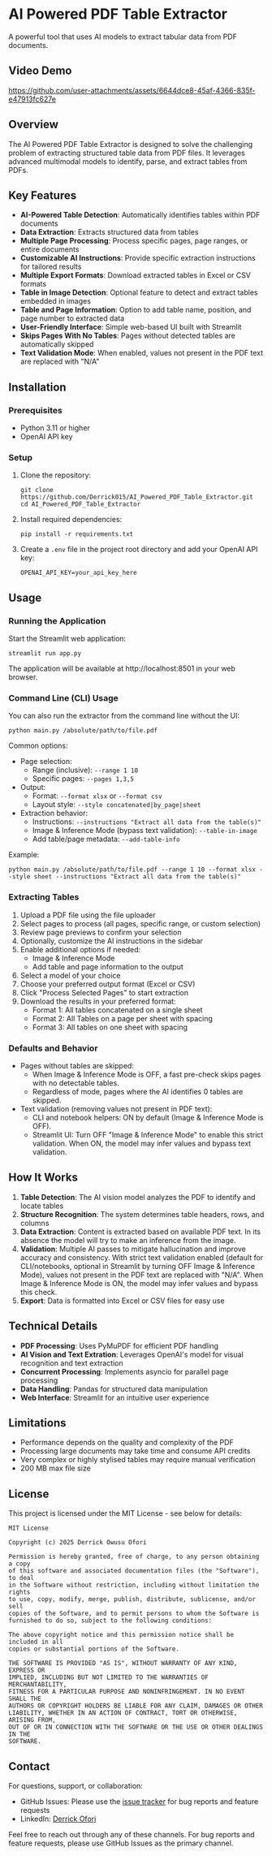 # AI Powered PDF Table Extractor

A powerful tool that uses AI models to extract tabular data from PDF documents.

## Video Demo
https://github.com/user-attachments/assets/6644dce8-45af-4366-835f-e47913fc627e

## Overview

The AI Powered PDF Table Extractor is designed to solve the challenging problem of extracting structured table data from PDF files. It leverages advanced multimodal models to identify, parse, and extract tables from PDFs.
## Key Features

- **AI-Powered Table Detection**: Automatically identifies tables within PDF documents
- **Data Extraction**: Extracts structured data from tables
- **Multiple Page Processing**: Process specific pages, page ranges, or entire documents
- **Customizable AI Instructions**: Provide specific extraction instructions for tailored results
- **Multiple Export Formats**: Download extracted tables in Excel or CSV formats
- **Table in Image Detection**: Optional feature to detect and extract tables embedded in images
- **Table and Page Information**: Option to add table name, position, and page number to extracted data
- **User-Friendly Interface**: Simple web-based UI built with Streamlit
- **Skips Pages With No Tables**: Pages without detected tables are automatically skipped
- **Text Validation Mode**: When enabled, values not present in the PDF text are replaced with "N/A"

## Installation

### Prerequisites

- Python 3.11 or higher
- OpenAI API key 

### Setup

1. Clone the repository:
   ```
   git clone https://github.com/Derrick015/AI_Powered_PDF_Table_Extractor.git
   cd AI_Powered_PDF_Table_Extractor
   ```

2. Install required dependencies:
   ```
   pip install -r requirements.txt
   ```

3. Create a `.env` file in the project root directory and add your OpenAI API key:
   ```
   OPENAI_API_KEY=your_api_key_here
   ```

## Usage

### Running the Application

Start the Streamlit web application:

```
streamlit run app.py
```

The application will be available at http://localhost:8501 in your web browser.

### Command Line (CLI) Usage

You can also run the extractor from the command line without the UI:

```
python main.py /absolute/path/to/file.pdf
```

Common options:

- Page selection:
  - Range (inclusive): `--range 1 10`
  - Specific pages: `--pages 1,3,5`
- Output:
  - Format: `--format xlsx` or `--format csv`
  - Layout style: `--style concatenated|by_page|sheet`
- Extraction behavior:
  - Instructions: `--instructions "Extract all data from the table(s)"`
  - Image & Inference Mode (bypass text validation): `--table-in-image`
  - Add table/page metadata: `--add-table-info`

Example:

```
python main.py /absolute/path/to/file.pdf --range 1 10 --format xlsx --style sheet --instructions "Extract all data from the table(s)"
```

### Extracting Tables

1. Upload a PDF file using the file uploader
2. Select pages to process (all pages, specific range, or custom selection)
3. Review page previews to confirm your selection
4. Optionally, customize the AI instructions in the sidebar
5. Enable additional options if needed:
   - Image & Inference Mode
   - Add table and page information to the output
6. Select a model of your choice
6. Choose your preferred output format (Excel or CSV)
7. Click "Process Selected Pages" to start extraction
8. Download the results in your preferred format:
   - Format 1: All tables concatenated on a single sheet
   - Format 2: All Tables on a page per sheet with spacing
   - Format 3: All tables on one sheet with spacing

### Defaults and Behavior

- Pages without tables are skipped:
  - When Image & Inference Mode is OFF, a fast pre-check skips pages with no detectable tables.
  - Regardless of mode, pages where the AI identifies 0 tables are skipped.
- Text validation (removing values not present in PDF text):
  - CLI and notebook helpers: ON by default (Image & Inference Mode is OFF).
  - Streamlit UI: Turn OFF "Image & Inference Mode" to enable this strict validation. When ON, the model may infer values and bypass text validation.

## How It Works

1. **Table Detection**: The AI vision model analyzes the PDF to identify and locate tables
2. **Structure Recognition**: The system determines table headers, rows, and columns
3. **Data Extraction**: Content is extracted based on available PDF text. In its absence the model will try to make an inference from the image. 
4. **Validation**: Multiple AI passes to mitigate hallucination and improve accuracy and consistency. With strict text validation enabled (default for CLI/notebooks, optional in Streamlit by turning OFF Image & Inference Mode), values not present in the PDF text are replaced with "N/A". When Image & Inference Mode is ON, the model may infer values and bypass this check.
5. **Export**: Data is formatted into Excel or CSV files for easy use

## Technical Details

- **PDF Processing**: Uses PyMuPDF for efficient PDF handling
- **AI Vision and Text Extration**: Leverages OpenAI's model for visual recognition and text extraction
- **Concurrent Processing**: Implements asyncio for parallel page processing
- **Data Handling**: Pandas for structured data manipulation
- **Web Interface**: Streamlit for an intuitive user experience

## Limitations

- Performance depends on the quality and complexity of the PDF
- Processing large documents may take time and consume API credits
- Very complex or highly stylised tables may require manual verification
- 200 MB max file size

## License

This project is licensed under the MIT License - see below for details:

```
MIT License

Copyright (c) 2025 Derrick Owusu Ofori

Permission is hereby granted, free of charge, to any person obtaining a copy
of this software and associated documentation files (the "Software"), to deal
in the Software without restriction, including without limitation the rights
to use, copy, modify, merge, publish, distribute, sublicense, and/or sell
copies of the Software, and to permit persons to whom the Software is
furnished to do so, subject to the following conditions:

The above copyright notice and this permission notice shall be included in all
copies or substantial portions of the Software.

THE SOFTWARE IS PROVIDED "AS IS", WITHOUT WARRANTY OF ANY KIND, EXPRESS OR
IMPLIED, INCLUDING BUT NOT LIMITED TO THE WARRANTIES OF MERCHANTABILITY,
FITNESS FOR A PARTICULAR PURPOSE AND NONINFRINGEMENT. IN NO EVENT SHALL THE
AUTHORS OR COPYRIGHT HOLDERS BE LIABLE FOR ANY CLAIM, DAMAGES OR OTHER
LIABILITY, WHETHER IN AN ACTION OF CONTRACT, TORT OR OTHERWISE, ARISING FROM,
OUT OF OR IN CONNECTION WITH THE SOFTWARE OR THE USE OR OTHER DEALINGS IN THE
SOFTWARE.
```

## Contact

For questions, support, or collaboration:

- GitHub Issues: Please use the [issue tracker](https://github.com/Derrick015/PDF_Table_Extractor_AI) for bug reports and feature requests
- LinkedIn: [Derrick Ofori](https://www.linkedin.com/in/derrickofori/)

Feel free to reach out through any of these channels. For bug reports and feature requests, please use GitHub Issues as the primary channel. 
